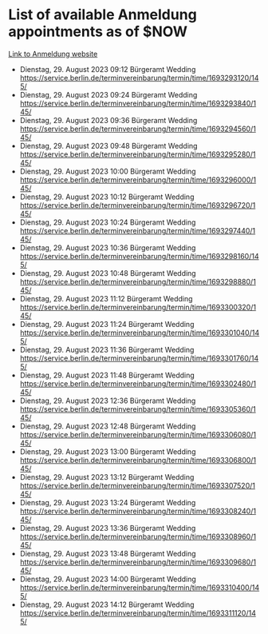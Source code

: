 # List of available Anmeldung appointments as of $NOW
[Link to Anmeldung website](https://service.berlin.de/terminvereinbarung/termin/tag.php?termin=1&anliegen[]=120686&dienstleisterlist=122210,122217,327316,122219,327312,122227,327314,122231,327346,122243,327348,122254,122252,329742,122260,329745,122262,329748,122271,327278,122273,327274,122277,327276,330436,122280,327294,122282,327290,122284,327292,122291,327270,122285,327266,122286,327264,122296,327268,150230,329760,122297,327286,122294,327284,122312,329763,122314,329775,122304,327330,122311,327334,122309,327332,317869,122281,327352,122279,329772,122283,122276,327324,122274,327326,122267,329766,122246,327318,122251,327320,122257,327322,122208,327298,122226,327300&herkunft=http%3A%2F%2Fservice.berlin.de%2Fdienstleistung%2F120686%2F)
- Dienstag, 29. August 2023 09:12 Bürgeramt Wedding https://service.berlin.de/terminvereinbarung/termin/time/1693293120/145/
- Dienstag, 29. August 2023 09:24 Bürgeramt Wedding https://service.berlin.de/terminvereinbarung/termin/time/1693293840/145/
- Dienstag, 29. August 2023 09:36 Bürgeramt Wedding https://service.berlin.de/terminvereinbarung/termin/time/1693294560/145/
- Dienstag, 29. August 2023 09:48 Bürgeramt Wedding https://service.berlin.de/terminvereinbarung/termin/time/1693295280/145/
- Dienstag, 29. August 2023 10:00 Bürgeramt Wedding https://service.berlin.de/terminvereinbarung/termin/time/1693296000/145/
- Dienstag, 29. August 2023 10:12 Bürgeramt Wedding https://service.berlin.de/terminvereinbarung/termin/time/1693296720/145/
- Dienstag, 29. August 2023 10:24 Bürgeramt Wedding https://service.berlin.de/terminvereinbarung/termin/time/1693297440/145/
- Dienstag, 29. August 2023 10:36 Bürgeramt Wedding https://service.berlin.de/terminvereinbarung/termin/time/1693298160/145/
- Dienstag, 29. August 2023 10:48 Bürgeramt Wedding https://service.berlin.de/terminvereinbarung/termin/time/1693298880/145/
- Dienstag, 29. August 2023 11:12 Bürgeramt Wedding https://service.berlin.de/terminvereinbarung/termin/time/1693300320/145/
- Dienstag, 29. August 2023 11:24 Bürgeramt Wedding https://service.berlin.de/terminvereinbarung/termin/time/1693301040/145/
- Dienstag, 29. August 2023 11:36 Bürgeramt Wedding https://service.berlin.de/terminvereinbarung/termin/time/1693301760/145/
- Dienstag, 29. August 2023 11:48 Bürgeramt Wedding https://service.berlin.de/terminvereinbarung/termin/time/1693302480/145/
- Dienstag, 29. August 2023 12:36 Bürgeramt Wedding https://service.berlin.de/terminvereinbarung/termin/time/1693305360/145/
- Dienstag, 29. August 2023 12:48 Bürgeramt Wedding https://service.berlin.de/terminvereinbarung/termin/time/1693306080/145/
- Dienstag, 29. August 2023 13:00 Bürgeramt Wedding https://service.berlin.de/terminvereinbarung/termin/time/1693306800/145/
- Dienstag, 29. August 2023 13:12 Bürgeramt Wedding https://service.berlin.de/terminvereinbarung/termin/time/1693307520/145/
- Dienstag, 29. August 2023 13:24 Bürgeramt Wedding https://service.berlin.de/terminvereinbarung/termin/time/1693308240/145/
- Dienstag, 29. August 2023 13:36 Bürgeramt Wedding https://service.berlin.de/terminvereinbarung/termin/time/1693308960/145/
- Dienstag, 29. August 2023 13:48 Bürgeramt Wedding https://service.berlin.de/terminvereinbarung/termin/time/1693309680/145/
- Dienstag, 29. August 2023 14:00 Bürgeramt Wedding https://service.berlin.de/terminvereinbarung/termin/time/1693310400/145/
- Dienstag, 29. August 2023 14:12 Bürgeramt Wedding https://service.berlin.de/terminvereinbarung/termin/time/1693311120/145/
